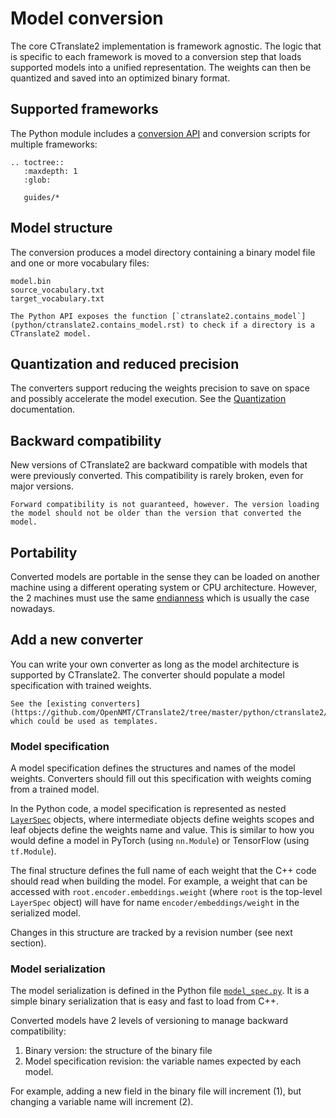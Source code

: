 # Model conversion

The core CTranslate2 implementation is framework agnostic. The logic that is specific to each framework is moved to a conversion step that loads supported models into a unified representation. The weights can then be quantized and saved into an optimized binary format.

## Supported frameworks

The Python module includes a [conversion API](python/ctranslate2.converters.rst) and conversion scripts for multiple frameworks:

```{eval-rst}
.. toctree::
   :maxdepth: 1
   :glob:

   guides/*
```

## Model structure

The conversion produces a model directory containing a binary model file and one or more vocabulary files:

```text
model.bin
source_vocabulary.txt
target_vocabulary.txt
```

```{tip}
The Python API exposes the function [`ctranslate2.contains_model`](python/ctranslate2.contains_model.rst) to check if a directory is a CTranslate2 model.
```

## Quantization and reduced precision

The converters support reducing the weights precision to save on space and possibly accelerate the model execution. See the [Quantization](quantization.md) documentation.

## Backward compatibility

New versions of CTranslate2 are backward compatible with models that were previously converted. This compatibility is rarely broken, even for major versions.

```{attention}
Forward compatibility is not guaranteed, however. The version loading the model should not be older than the version that converted the model.
```

## Portability

Converted models are portable in the sense they can be loaded on another machine using a different operating system or CPU architecture. However, the 2 machines must use the same [endianness](https://en.wikipedia.org/wiki/Endianness) which is usually the case nowadays.

## Add a new converter

You can write your own converter as long as the model architecture is supported by CTranslate2. The converter should populate a model specification with trained weights.

```{tip}
See the [existing converters](https://github.com/OpenNMT/CTranslate2/tree/master/python/ctranslate2/converters) which could be used as templates.
```

### Model specification

A model specification defines the structures and names of the model weights. Converters should fill out this specification with weights coming from a trained model.

In the Python code, a model specification is represented as nested [`LayerSpec`](python/ctranslate2.specs.LayerSpec.rst) objects, where intermediate objects define weights scopes and leaf objects define the weights name and value. This is similar to how you would define a model in PyTorch (using `nn.Module`) or TensorFlow (using `tf.Module`).

The final structure defines the full name of each weight that the C++ code should read when building the model. For example, a weight that can be accessed with `root.encoder.embeddings.weight` (where `root` is the top-level `LayerSpec` object) will have for name `encoder/embeddings/weight` in the serialized model.

Changes in this structure are tracked by a revision number (see next section).

### Model serialization

The model serialization is defined in the Python file [`model_spec.py`](https://github.com/OpenNMT/CTranslate2/blob/master/python/ctranslate2/specs/model_spec.py). It is a simple binary serialization that is easy and fast to load from C++.

Converted models have 2 levels of versioning to manage backward compatibility:

1. Binary version: the structure of the binary file
2. Model specification revision: the variable names expected by each model.

For example, adding a new field in the binary file will increment (1), but changing a variable name will increment (2).
